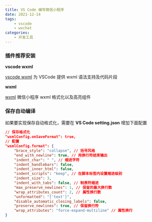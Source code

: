 ```yaml
---
title: VS Code 编写微信小程序
date: 2021-12-14
tags:
    - vscode
    - wxchat
categories:
    - 开发工具
---
```


### 插件推荐安装

**vscode wxml**

[vscode wxml](https://marketplace.visualstudio.com/items?itemName=coderfee.vscode-wxml) 为 VSCode 提供 wxml 语法支持及代码片段

**wxml**

[wxml](https://marketplace.visualstudio.com/items?itemName=cnyballk.wxml-vscode) 微信小程序 wxml 格式化以及高亮组件

### 保存自动编译

如果要实现保存自动格式化，需要在 **VS Code setting.json** 增加下面配置

```json
// 保存格式化
"wxmlConfig.onSaveFormat": true,
// 配置
"wxmlConfig.format": {
	"brace_style": "collapse", // 括号风格
	"end_with_newline": true, // 用换行符结束输出
	"indent_char": " ", // 缩进字符
	"indent_handlebars": false,
	"indent_inner_html": false,
	"indent_scripts": "keep", // 在脚本标签内设置缩进级别
	"indent_size": 3,
	"indent_with_tabs": false, // 制表符缩进
	"max_preserve_newlines": 1, // 保留的最大换行数
	"wrap_attributes_count": 2, // 属性换行数
	"unformatted": "['text']",
	"disable_automatic_closing_labels": false,
	"preserve_newlines": true, // 保留换行符
	"wrap_attributes": "force-expand-multiline" // 属性换行
}
```
